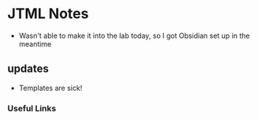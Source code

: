 # JTML Notes
- Wasn't able to make it into the lab today, so I got Obsidian set up in the meantime

## updates
- Templates are sick!

### Useful Links